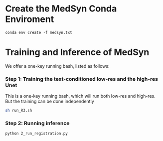 # Create the MedSyn Conda Enviroment
```
conda env create -f medsyn.txt
```
# Training and Inference of MedSyn

We offer a one-key running bash, listed as follows:

### Step 1: Training the text-conditioned low-res and the high-res Unet
This is a one-key running bash, which will run both low-res and high-res. But the training can be done independently
```bash
sh run_R3.sh
```

### Step 2: Running inference

```bash
python 2_run_registration.py
```
